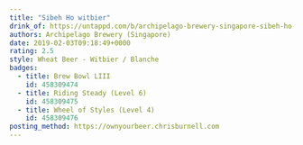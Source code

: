 ```yaml
---
title: "Sibeh Ho witbier"
drink_of: https://untappd.com/b/archipelago-brewery-singapore-sibeh-ho-witbier/2226688
authors: Archipelago Brewery (Singapore)
date: 2019-02-03T09:18:49+0000
rating: 2.5
style: Wheat Beer - Witbier / Blanche
badges:
  - title: Brew Bowl LIII
    id: 458309474
  - title: Riding Steady (Level 6)
    id: 458309475
  - title: Wheel of Styles (Level 4)
    id: 458309476
posting_method: https://ownyourbeer.chrisburnell.com
---
```

